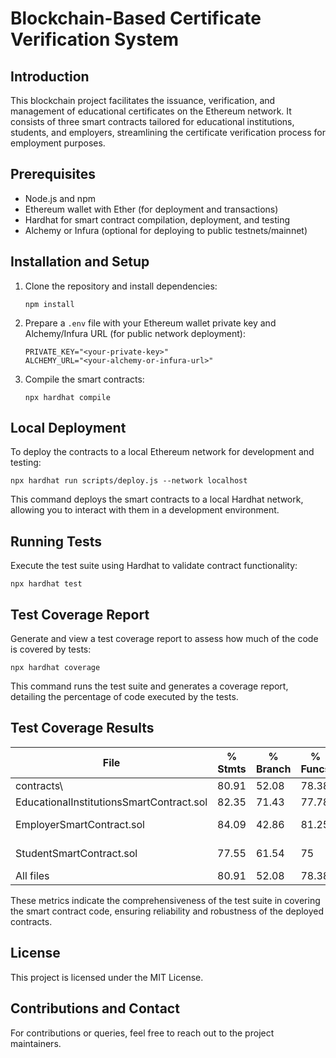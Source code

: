 # Blockchain-Based Certificate Verification System

## Introduction
This blockchain project facilitates the issuance, verification, and management of educational certificates on the Ethereum network. It consists of three smart contracts tailored for educational institutions, students, and employers, streamlining the certificate verification process for employment purposes.

## Prerequisites
- Node.js and npm
- Ethereum wallet with Ether (for deployment and transactions)
- Hardhat for smart contract compilation, deployment, and testing
- Alchemy or Infura (optional for deploying to public testnets/mainnet)

## Installation and Setup
1. Clone the repository and install dependencies:
   ```
   npm install
   ```
2. Prepare a `.env` file with your Ethereum wallet private key and Alchemy/Infura URL (for public network deployment):
   ```
   PRIVATE_KEY="<your-private-key>"
   ALCHEMY_URL="<your-alchemy-or-infura-url>"
   ```
3. Compile the smart contracts:
   ```
   npx hardhat compile
   ```

## Local Deployment
To deploy the contracts to a local Ethereum network for development and testing:
```
npx hardhat run scripts/deploy.js --network localhost
```
This command deploys the smart contracts to a local Hardhat network, allowing you to interact with them in a development environment.

## Running Tests
Execute the test suite using Hardhat to validate contract functionality:
```
npx hardhat test
```

## Test Coverage Report
Generate and view a test coverage report to assess how much of the code is covered by tests:
```
npx hardhat coverage
```
This command runs the test suite and generates a coverage report, detailing the percentage of code executed by the tests.

## Test Coverage Results

File                                       |  % Stmts | % Branch |  % Funcs |  % Lines |Uncovered Lines |
-------------------------------------------|----------|----------|----------|----------|----------------|
 contracts\                                |    80.91 |    52.08 |    78.38 |    79.45 |                |
  EducationalInstitutionsSmartContract.sol |    82.35 |    71.43 |    77.78 |    86.36 |    112,115,119 |
  EmployerSmartContract.sol                |    84.09 |    42.86 |    81.25 |    86.21 |... 158,160,161 |
  StudentSmartContract.sol                 |    77.55 |    61.54 |       75 |    71.21 |... 115,125,135 |
All files                                  |    80.91 |    52.08 |    78.38 |    79.45 |                |

These metrics indicate the comprehensiveness of the test suite in covering the smart contract code, ensuring reliability and robustness of the deployed contracts.

## License
This project is licensed under the MIT License.

## Contributions and Contact
For contributions or queries, feel free to reach out to the project maintainers.


